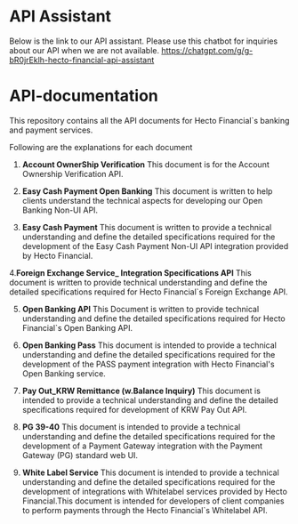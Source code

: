 # API Assistant

Below is the link to our API assistant. Please use this chatbot for inquiries about our API when we are not available.
https://chatgpt.com/g/g-bR0jrEklh-hecto-financial-api-assistant

# API-documentation
This repository contains all the API documents for Hecto Financial`s banking and payment services.

Following are the explanations for each document

1. **Account OwnerShip Verification**
   This document is for the Account Ownership Verification API.

3. **Easy Cash Payment Open Banking**
   This document is written to help clients understand the technical aspects for developing our Open Banking Non-UI API.

4. **Easy Cash Payment**
   This document is written to provide a technical understanding and define the detailed specifications required for the development of the Easy Cash Payment Non-UI API integration provided by Hecto Financial.

4.**Foreign Exchange Service_ Integration Specifications API**
   This document is written to provide technical understanding and define the detailed specifications required for Hecto Financial`s Foreign Exchange API.
   
5. **Open Banking API** 
   This Document is written to provide technical understanding and define the detailed specifications required for Hecto Financial`s Open Banking API.
   
7. **Open Banking Pass**
   This document is intended to provide a technical understanding and define the detailed specifications required for the development of the PASS payment integration with Hecto Financial's Open Banking service.

9. **Pay Out_KRW Remittance (w.Balance Inquiry)**
    This document is intended to provide a technical understanding and define the detailed specifications required for development of KRW Pay Out API. 
    

11. **PG 39-40**
    This document is intended to provide a technical understanding and define the detailed specifications required for the development of a Payment Gateway integration with the Payment Gateway (PG) standard web UI.
   
13. **White Label Service**
   This document is intended to provide a technical understanding and define the detailed specifications required for the development of integrations with Whitelabel services provided by Hecto Financial.This document is intended for developers of client companies to 
   perform payments through the Hecto Financial`s Whitelabel API.
   

